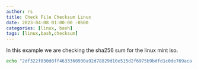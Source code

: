 ```yaml
---
author: rs
title: Check File Checksum Linux
date: 2023-04-08 01:00:00 -0500 
categories: [linux, bash]
tags: [linux,bash,checksum]
---
```


In this example we are checking the sha256 sum for the linux mint iso. 
```bash
echo "2df322f030d8ff4633360930a92d78829d10e515d2f6975b9bdfd1c0de769aca *linuxmint-21.1-cinnamon-64bit.iso" | sha256sum  --check
```